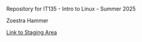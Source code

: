 Repository for IT135 - Intro to Linux - Summer 2025

Zoestra Hammer


[Link to Staging Area](https://docs.google.com/document/d/1onpmGJzBIfyna73z0IVQIj3EY0hsHSND_adT4FQNIuA/edit?usp=sharing)
